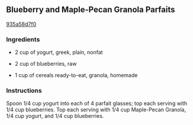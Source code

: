 ## Blueberry and Maple-Pecan Granola Parfaits

[935a58d7f0](http://www.myrecipes.com/recipe/blueberry-maple-pecan-granola-parfaits)

### Ingredients

 - 2 cup of yogurt, greek, plain, nonfat

 - 2 cup of blueberries, raw

 - 1 cup of cereals ready-to-eat, granola, homemade

### Instructions

Spoon 1/4 cup yogurt into each of 4 parfait glasses; top each serving with 1/4 cup blueberries. Top each serving with 1/4 cup Maple-Pecan Granola, 1/4 cup yogurt, and 1/4 cup blueberries.